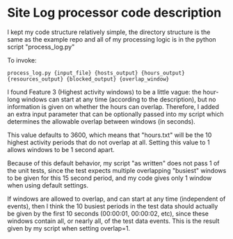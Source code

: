# Site Log processor code description
I kept my code structure relatively simple, the directory structure is the same as the example repo and all of my processing logic is in the python script "process_log.py"

To invoke:

`process_log.py {input_file} {hosts_output} {hours_output} {resources_output} {blocked_output} {overlap_window}`


I found Feature 3 (Highest activity windows) to be a little vague: the hour-long windows can start at any time (according to the description), but no information is given on whether the hours can overlap.  Therefore, I added an extra input parameter that can be optionally passed into my script which determines the allowable overlap between windows (in seconds).

This value defaults to 3600, which means that "hours.txt" will be the 10 highest activity periods that do not overlap at all.
Setting this value to 1 allows windows to be 1 second apart.
  
Because of this default behavior, my script "as written" does not pass 1 of the unit tests, since the test expects multiple overlapping "busiest" windows to be given for this 15 second period, and my code gives only 1 window when using default settings.  

If windows are allowed to overlap, and can start at any time (independent of events), then I think the 10 busiest periods in the test data should actually be given by the first 10 seconds (00:00:01, 00:00:02, etc), since these windows contain all, or nearly all, of the test data events.  This is the result given by my script when setting overlap=1.
